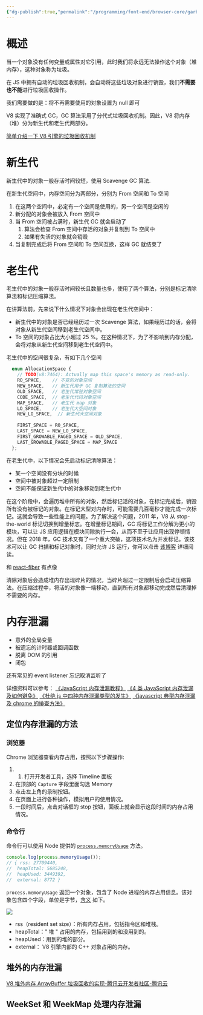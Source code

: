 ```yaml
---
{"dg-publish":true,"permalink":"/programming/font-end/browser-core/garbage-collecion/"}
---
```



# 概述

当一个对象没有任何变量或属性对它引用，此时我们将永远无法操作这个对象（堆内存），这种对象称为垃圾。

在 JS 中拥有自动的垃圾回收机制，会自动将这些垃圾对象进行销毁，我们**不需要也不能**进行垃圾回收操作。

我们需要做的是：将不再需要使用的对象设置为 null 即可

V8 实现了准确式 GC，GC 算法采用了分代式垃圾回收机制。因此，V8 将内存（堆）分为新生代和老生代两部分。

[简单介绍一下 V8 引擎的垃圾回收机制](https://github.com/CavsZhouyou/Front-End-Interview-Notebook/blob/master/JavaScript/JavaScript.md#80-%E7%AE%80%E5%8D%95%E4%BB%8B%E7%BB%8D%E4%B8%80%E4%B8%8B-v8-%E5%BC%95%E6%93%8E%E7%9A%84%E5%9E%83%E5%9C%BE%E5%9B%9E%E6%94%B6%E6%9C%BA%E5%88%B6)

# 新生代

新生代中的对象一般存活时间较短，使用 Scavenge GC 算法.

在新生代空间中，内存空间分为两部分，分别为 From 空间和 To 空间

1. 在这两个空间中，必定有一个空间是使用的，另一个空间是空闲的
2. 新分配的对象会被放入 From 空间中
3. 当 From 空间被占满时，新生代 GC 就会启动了
	1. 算法会检查 From 空间中存活的对象并复制到 To 空间中
	2. 如果有失活的对象就会销毁
4. 当复制完成后将 From 空间和 To 空间互换，这样 GC 就结束了

# 老生代

老生代中的对象一般存活时间较长且数量也多，使用了两个算法，分别是标记清除算法和标记压缩算法。

在讲算法前，先来说下什么情况下对象会出现在老生代空间中：

- 新生代中的对象是否已经经历过一次 Scavenge 算法，如果经历过的话，会将对象从新生代空间移到老生代空间中。
- To 空间的对象占比大小超过 25 %。在这种情况下，为了不影响到内存分配，会将对象从新生代空间移到老生代空间中。

老生代中的空间很复杂，有如下几个空间

```js
  enum AllocationSpace {
    // TODO(v8:7464): Actually map this space's memory as read-only.
    RO_SPACE,    // 不变的对象空间
    NEW_SPACE,   // 新生代用于 GC 复制算法的空间
    OLD_SPACE,   // 老生代常驻对象空间
    CODE_SPACE,  // 老生代代码对象空间
    MAP_SPACE,   // 老生代 map 对象
    LO_SPACE,    // 老生代大空间对象
    NEW_LO_SPACE,  // 新生代大空间对象
  
    FIRST_SPACE = RO_SPACE,
    LAST_SPACE = NEW_LO_SPACE,
    FIRST_GROWABLE_PAGED_SPACE = OLD_SPACE,
    LAST_GROWABLE_PAGED_SPACE = MAP_SPACE
  };
```

在老生代中，以下情况会先启动标记清除算法：

+ 某一个空间没有分块的时候
+ 空间中被对象超过一定限制
+ 空间不能保证新生代中的对象移动到老生代中

在这个阶段中，会遍历堆中所有的对象，然后标记活的对象，在标记完成后，销毁所有没有被标记的对象。在标记大型对内存时，可能需要几百毫秒才能完成一次标记。这就会导致一些性能上的问题。为了解决这个问题，2011 年，V8 从 stop-the-world 标记切换到增量标志。在增量标记期间，GC 将标记工作分解为更小的模块，可以让 JS 应用逻辑在模块间隙执行一会，从而不至于让应用出现停顿情况。但在 2018 年，GC 技术又有了一个重大突破，这项技术名为并发标记。该技术可以让 GC 扫描和标记对象时，同时允许 JS 运行，你可以点击 [该博客](https://v8project.blogspot.com/2018/06/concurrent-marking.html) 详细阅读。

和 [react-fiber](../framework/react/react-fiber.md) 有点像

清除对象后会造成堆内存出现碎片的情况，当碎片超过一定限制后会启动压缩算法。在压缩过程中，将活的对象像一端移动，直到所有对象都移动完成然后清理掉不需要的内存。

# 内存泄漏

- 意外的全局变量
- 被遗忘的计时器或回调函数
- 脱离 DOM 的引用
- 闭包

还有常见的 event listener 忘记取消监听了

详细资料可以参考： [《JavaScript 内存泄漏教程》](http://www.ruanyifeng.com/blog/2017/04/memory-leak.html) [《4 类 JavaScript 内存泄漏及如何避免》](https://jinlong.github.io/2016/05/01/4-Types-of-Memory-Leaks-in-JavaScript-and-How-to-Get-Rid-Of-Them/) [《杜绝 js 中四种内存泄漏类型的发生》](https://juejin.im/entry/5a64366c6fb9a01c9332c706) [《javascript 典型内存泄漏及 chrome 的排查方法》](https://segmentfault.com/a/1190000008901861)

## 定位内存泄漏的方法

### 浏览器

Chrome 浏览器查看内存占用，按照以下步骤操作:

1. 1. 打开开发者工具，选择 Timeline 面板
2. 在顶部的 `Capture` 字段里面勾选 Memory
3. 点击左上角的录制按钮。
4. 在页面上进行各种操作，模拟用户的使用情况。
5. 一段时间后，点击对话框的 stop 按钮，面板上就会显示这段时间的内存占用情况。

### 命令行

命令行可以使用 Node 提供的 [`process.memoryUsage`](https://nodejs.org/api/process.html#process_process_memoryusage) 方法。

```js
console.log(process.memoryUsage());
// { rss: 27709440,
//  heapTotal: 5685248,
//  heapUsed: 3449392,
//  external: 8772 }
```

`process.memoryUsage` 返回一个对象，包含了 Node 进程的内存占用信息。该对象包含四个字段，单位是字节，[含义](http://stackoverflow.com/questions/12023359/what-do-the-return-values-of-node-js-process-memoryusage-stand-for) 如下。

![](/img/user/programming/font-end/browser-core/garbage-collecion/image-20230903195933635.png)

- rss（resident set size）：所有内存占用，包括指令区和堆栈。
- heapTotal：" 堆 " 占用的内存，包括用到的和没用到的。
- heapUsed：用到的堆的部分。
- external： V8 引擎内部的 C++ 对象占用的内存。

## 堆外的内存泄漏

[V8 堆外内存 ArrayBuffer 垃圾回收的实现-腾讯云开发者社区-腾讯云](https://cloud.tencent.com/developer/article/2004253)

## WeekSet 和 WeekMap 处理内存泄漏
